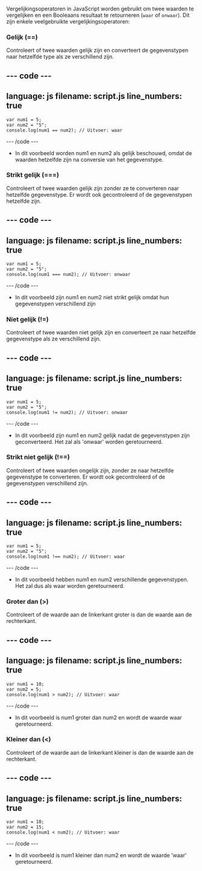 Vergelijkingsoperatoren in JavaScript worden gebruikt om twee waarden te vergelijken en een Booleaans resultaat te retourneren (`waar` of `onwaar`). Dit zijn enkele veelgebruikte vergelijkingsoperatoren:

### Gelijk (==)
Controleert of twee waarden gelijk zijn en converteert de gegevenstypen naar hetzelfde type als ze verschillend zijn.

--- code ---
---
language: js
filename: script.js
line_numbers: true
---
    var num1 = 5;
    var num2 = "5";
    console.log(num1 == num2); // Uitvoer: waar

--- /code ---

- In dit voorbeeld worden num1 en num2 als gelijk beschouwd, omdat de waarden hetzelfde zijn na conversie van het gegevenstype.

### Strikt gelijk (===)
Controleert of twee waarden gelijk zijn zonder ze te converteren naar hetzelfde gegevenstype. Er wordt ook gecontroleerd of de gegevenstypen hetzelfde zijn.

--- code ---
---
language: js
filename: script.js
line_numbers: true
---

    var num1 = 5;
    var num2 = "5";
    console.log(num1 === num2); // Uitvoer: onwaar

--- /code ---

- In dit voorbeeld zijn num1 en num2 niet strikt gelijk omdat hun gegevenstypen verschillend zijn

### Niet gelijk (!=)
Controleert of twee waarden niet gelijk zijn en converteert ze naar hetzelfde gegevenstype als ze verschillend zijn.

--- code ---
---
language: js
filename: script.js
line_numbers: true
---

    var num1 = 5;
    var num2 = "5";
    console.log(num1 != num2); // Uitvoer: onwaar

--- /code ---

- In dit voorbeeld zijn num1 en num2 gelijk nadat de gegevenstypen zijn geconverteerd. Het zal als 'onwaar' worden geretourneerd.

### Strikt niet gelijk (!==)
Controleert of twee waarden ongelijk zijn, zonder ze naar hetzelfde gegevenstype te converteren. Er wordt ook gecontroleerd of de gegevenstypen verschillend zijn.

--- code ---
---
language: js
filename: script.js
line_numbers: true
---

    var num1 = 5;
    var num2 = "5";
    console.log(num1 !== num2); // Uitvoer: waar

--- /code ---

- In dit voorbeeld hebben num1 en num2 verschillende gegevenstypen. Het zal dus als waar worden geretourneerd.

### Groter dan (>)
Controleert of de waarde aan de linkerkant groter is dan de waarde aan de rechterkant.

--- code ---
---
language: js
filename: script.js
line_numbers: true
---

    var num1 = 10;
    var num2 = 5;
    console.log(num1 > num2); // Uitvoer: waar

--- /code ---

- In dit voorbeeld is num1 groter dan num2 en wordt de waarde waar geretourneerd.

### Kleiner dan (<)
Controleert of de waarde aan de linkerkant kleiner is dan de waarde aan de rechterkant.

--- code ---
---
language: js
filename: script.js
line_numbers: true
---

    var num1 = 10;
    var num2 = 15;
    console.log(num1 < num2); // Uitvoer: waar

--- /code ---

- In dit voorbeeld is num1 kleiner dan num2 en wordt de waarde 'waar' geretourneerd.
